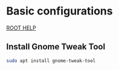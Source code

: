# Basic configurations

[ROOT HELP](../HELP.md)

## Install Gnome Tweak Tool

```bash
sudo apt install gnome-tweak-tool
```